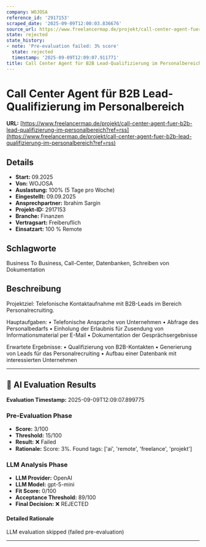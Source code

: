 ```yaml
---
company: WOJOSA
reference_id: '2917153'
scraped_date: '2025-09-09T12:00:03.836676'
source_url: https://www.freelancermap.de/projekt/call-center-agent-fuer-b2b-lead-qualifizierung-im-personalbereich?ref=rss
state: rejected
state_history:
- note: 'Pre-evaluation failed: 3% score'
  state: rejected
  timestamp: '2025-09-09T12:09:07.911771'
title: Call Center Agent für B2B Lead-Qualifizierung im Personalbereich
---
```



# Call Center Agent für B2B Lead-Qualifizierung im Personalbereich
**URL:** [https://www.freelancermap.de/projekt/call-center-agent-fuer-b2b-lead-qualifizierung-im-personalbereich?ref=rss](https://www.freelancermap.de/projekt/call-center-agent-fuer-b2b-lead-qualifizierung-im-personalbereich?ref=rss)
## Details
- **Start:** 09.2025
- **Von:** WOJOSA
- **Auslastung:** 100% (5 Tage pro Woche)
- **Eingestellt:** 09.09.2025
- **Ansprechpartner:** Ibrahim Sargin
- **Projekt-ID:** 2917153
- **Branche:** Finanzen
- **Vertragsart:** Freiberuflich
- **Einsatzart:** 100
                                                % Remote

## Schlagworte
Business To Business, Call-Center, Datenbanken, Schreiben von Dokumentation

## Beschreibung
Projektziel:
Telefonische Kontaktaufnahme mit B2B-Leads im Bereich Personalrecruiting.

Hauptaufgaben:
• Telefonische Ansprache von Unternehmen
• Abfrage des Personalbedarfs
• Einholung der Erlaubnis für Zusendung von Informationsmaterial per E-Mail
• Dokumentation der Gesprächsergebnisse

Erwartete Ergebnisse:
• Qualifizierung von B2B-Kontakten
• Generierung von Leads für das Personalrecruiting
• Aufbau einer Datenbank mit interessierten Unternehmen

---

## 🤖 AI Evaluation Results

**Evaluation Timestamp:** 2025-09-09T12:09:07.899775

### Pre-Evaluation Phase
- **Score:** 3/100
- **Threshold:** 15/100
- **Result:** ❌ Failed
- **Rationale:** Score: 3%. Found tags: ['ai', 'remote', 'freelance', 'projekt']

### LLM Analysis Phase
- **LLM Provider:** OpenAI
- **LLM Model:** gpt-5-mini
- **Fit Score:** 0/100
- **Acceptance Threshold:** 89/100
- **Final Decision:** ❌ REJECTED

#### Detailed Rationale
LLM evaluation skipped (failed pre-evaluation)

---
